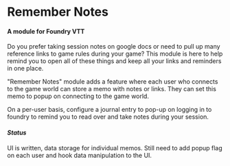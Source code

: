 # Remember Notes
  #### A module for Foundry VTT
  Do you prefer taking session notes on google docs or need to pull up many reference links to game rules during your game? This module is here to help remind you to open all of these things and keep all your links and reminders in one place.
  
  "Remember Notes" module adds a feature where each user who connects to the game world can store a memo with notes or links. They can set this memo to popup on connecting to the game world.
  
  On a per-user basis, configure a journal entry to pop-up on logging in to foundry to remind you to read over and take notes during your session.
  
  
  #### *Status*
UI is written, data storage for individual memos. 
Still need to add popup flag on each user and hook data manipulation to the UI.
